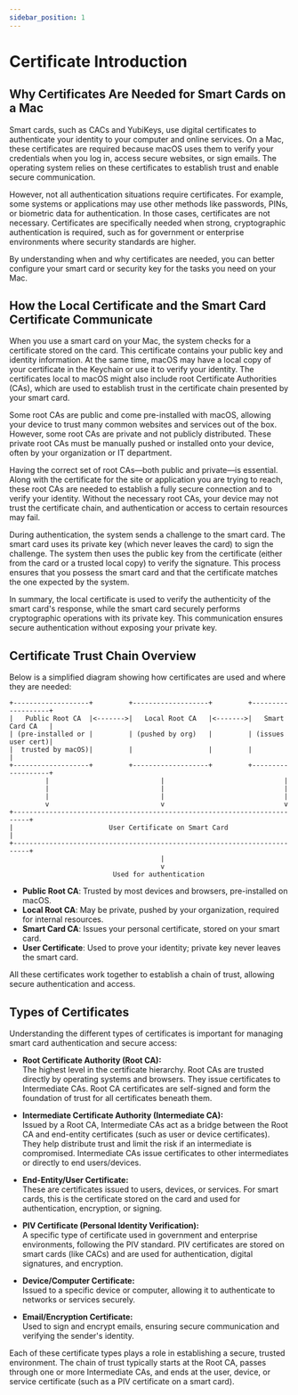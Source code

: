 ```yaml
---
sidebar_position: 1
---
```

# Certificate Introduction

## Why Certificates Are Needed for Smart Cards on a Mac

Smart cards, such as CACs and YubiKeys, use digital certificates to authenticate your identity to your computer and online services. On a Mac, these certificates are required because macOS uses them to verify your credentials when you log in, access secure websites, or sign emails. The operating system relies on these certificates to establish trust and enable secure communication.

However, not all authentication situations require certificates. For example, some systems or applications may use other methods like passwords, PINs, or biometric data for authentication. In those cases, certificates are not necessary. Certificates are specifically needed when strong, cryptographic authentication is required, such as for government or enterprise environments where security standards are higher.

By understanding when and why certificates are needed, you can better configure your smart card or security key for the tasks you need on your Mac.

## How the Local Certificate and the Smart Card Certificate Communicate

When you use a smart card on your Mac, the system checks for a certificate stored on the card. This certificate contains your public key and identity information. At the same time, macOS may have a local copy of your certificate in the Keychain or use it to verify your identity. The certificates local to macOS might also include root Certificate Authorities (CAs), which are used to establish trust in the certificate chain presented by your smart card.

Some root CAs are public and come pre-installed with macOS, allowing your device to trust many common websites and services out of the box. However, some root CAs are private and not publicly distributed. These private root CAs must be manually pushed or installed onto your device, often by your organization or IT department.

Having the correct set of root CAs—both public and private—is essential. Along with the certificate for the site or application you are trying to reach, these root CAs are needed to establish a fully secure connection and to verify your identity. Without the necessary root CAs, your device may not trust the certificate chain, and authentication or access to certain resources may fail.

During authentication, the system sends a challenge to the smart card. The smart card uses its private key (which never leaves the card) to sign the challenge. The system then uses the public key from the certificate (either from the card or a trusted local copy) to verify the signature. This process ensures that you possess the smart card and that the certificate matches the one expected by the system.

In summary, the local certificate is used to verify the authenticity of the smart card's response, while the smart card securely performs cryptographic operations with its private key. This communication ensures secure authentication without exposing your private key.

## Certificate Trust Chain Overview

Below is a simplified diagram showing how certificates are used and where they are needed:

```
+-------------------+         +-------------------+         +-------------------+
|   Public Root CA  |<------->|   Local Root CA   |<------->|   Smart Card CA   |
| (pre-installed or |         | (pushed by org)   |         | (issues user cert)|
|  trusted by macOS)|         |                   |         |                   |
+-------------------+         +-------------------+         +-------------------+
         |                            |                              |
         |                            |                              |
         |                            |                              |
         v                            v                              v
+--------------------------------------------------------------------------+
|                        User Certificate on Smart Card                    |
+--------------------------------------------------------------------------+
                                      |
                                      v
                          Used for authentication
```

- **Public Root CA**: Trusted by most devices and browsers, pre-installed on macOS.
- **Local Root CA**: May be private, pushed by your organization, required for internal resources.
- **Smart Card CA**: Issues your personal certificate, stored on your smart card.
- **User Certificate**: Used to prove your identity; private key never leaves the smart card.

All these certificates work together to establish a chain of trust, allowing secure authentication and access.

## Types of Certificates

Understanding the different types of certificates is important for managing smart card authentication and secure access:

- **Root Certificate Authority (Root CA):**  
  The highest level in the certificate hierarchy. Root CAs are trusted directly by operating systems and browsers. They issue certificates to Intermediate CAs. Root CA certificates are self-signed and form the foundation of trust for all certificates beneath them.

- **Intermediate Certificate Authority (Intermediate CA):**  
  Issued by a Root CA, Intermediate CAs act as a bridge between the Root CA and end-entity certificates (such as user or device certificates). They help distribute trust and limit the risk if an intermediate is compromised. Intermediate CAs issue certificates to other intermediates or directly to end users/devices.

- **End-Entity/User Certificate:**  
  These are certificates issued to users, devices, or services. For smart cards, this is the certificate stored on the card and used for authentication, encryption, or signing.

- **PIV Certificate (Personal Identity Verification):**  
  A specific type of certificate used in government and enterprise environments, following the PIV standard. PIV certificates are stored on smart cards (like CACs) and are used for authentication, digital signatures, and encryption.

- **Device/Computer Certificate:**  
  Issued to a specific device or computer, allowing it to authenticate to networks or services securely.

- **Email/Encryption Certificate:**  
  Used to sign and encrypt emails, ensuring secure communication and verifying the sender's identity.

Each of these certificate types plays a role in establishing a secure, trusted environment. The chain of trust typically starts at the Root CA, passes through one or more Intermediate CAs, and ends at the user, device, or service certificate (such as a PIV certificate on a smart card).
